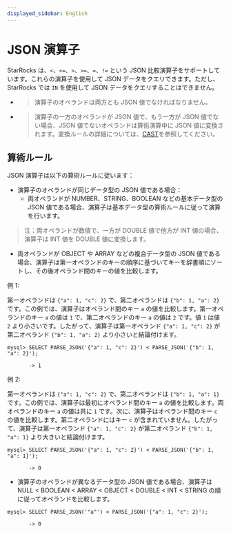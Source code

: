 ```yaml
---
displayed_sidebar: English
---
```


# JSON 演算子

StarRocks は、`<`、`<=`、`>`、`>=`、`=`、`!=` という JSON 比較演算子をサポートしています。これらの演算子を使用して JSON データをクエリできます。ただし、StarRocks では `IN` を使用して JSON データをクエリすることはできません。

- > 演算子のオペランドは両方とも JSON 値でなければなりません。

- > 演算子の一方のオペランドが JSON 値で、もう一方が JSON 値でない場合、JSON 値でないオペランドは算術演算中に JSON 値に変換されます。変換ルールの詳細については、[CAST](./json-query-and-processing-functions/cast.md)を参照してください。

## 算術ルール

JSON 演算子は以下の算術ルールに従います：

- 演算子のオペランドが同じデータ型の JSON 値である場合：
  - 両オペランドが NUMBER、STRING、BOOLEAN などの基本データ型の JSON 値である場合、演算子は基本データ型の算術ルールに従って演算を行います。

> 注：両オペランドが数値で、一方が DOUBLE 値で他方が INT 値の場合、演算子は INT 値を DOUBLE 値に変換します。

- 両オペランドが OBJECT や ARRAY などの複合データ型の JSON 値である場合、演算子は第一オペランドのキーの順序に基づいてキーを辞書順にソートし、その後オペランド間のキーの値を比較します。

例 1:

第一オペランドは `{"a": 1, "c": 2}` で、第二オペランドは `{"b": 1, "a": 2}` です。この例では、演算子はオペランド間のキー `a` の値を比較します。第一オペランドのキー `a` の値は `1` で、第二オペランドのキー `a` の値は `2` です。値 `1` は値 `2` より小さいです。したがって、演算子は第一オペランド `{"a": 1, "c": 2}` が第二オペランド `{"b": 1, "a": 2}` より小さいと結論付けます。

```plaintext
mysql> SELECT PARSE_JSON('{"a": 1, "c": 2}') < PARSE_JSON('{"b": 1, "a": 2}');

       -> 1
```

例 2:

第一オペランドは `{"a": 1, "c": 2}` で、第二オペランドは `{"b": 1, "a": 1}` です。この例では、演算子は最初にオペランド間のキー `a` の値を比較します。両オペランドのキー `a` の値は共に `1` です。次に、演算子はオペランド間のキー `c` の値を比較します。第二オペランドにはキー `c` が含まれていません。したがって、演算子は第一オペランド `{"a": 1, "c": 2}` が第二オペランド `{"b": 1, "a": 1}` より大きいと結論付けます。

```plaintext
mysql> SELECT PARSE_JSON('{"a": 1, "c": 2}') < PARSE_JSON('{"b": 1, "a": 1}');

       -> 0
```

- 演算子のオペランドが異なるデータ型の JSON 値である場合、演算子は NULL < BOOLEAN < ARRAY < OBJECT < DOUBLE < INT < STRING の順に従ってオペランドを比較します。

```plaintext
mysql> SELECT PARSE_JSON('"a"') < PARSE_JSON('{"a": 1, "c": 2}');

       -> 0
```
